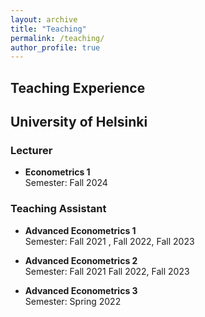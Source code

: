 ```yaml
---
layout: archive
title: "Teaching"
permalink: /teaching/
author_profile: true
---
```




## Teaching Experience

## University of Helsinki

### Lecturer
- **Econometrics 1**  
  Semester: Fall 2024  

### Teaching Assistant
- **Advanced Econometrics 1**  
  Semester: Fall 2021 , Fall 2022, Fall 2023  
  

- **Advanced Econometrics 2**  
  Semester: Fall 2021  Fall 2022, Fall 2023
  

- **Advanced Econometrics 3**  
  Semester: Spring 2022  
 


